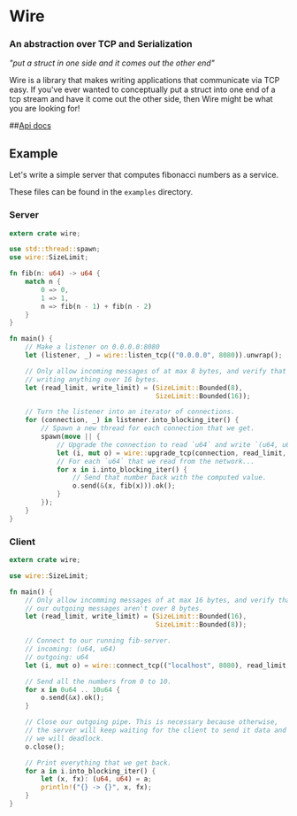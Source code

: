 # Wire
### An abstraction over TCP and Serialization

_"put a struct in one side and it comes out the other end"_

Wire is a library that makes writing applications that communicate via TCP easy.
If you've ever wanted to conceptually put a struct into one end of a tcp stream
and have it come out the other side, then Wire might be what you are looking for!

##[Api docs](http://tyoverby.com/wire/wire/index.html)

## Example
Let's write a simple server that computes fibonacci numbers as a service.

These files can be found in the `examples` directory.
### Server

```rust
extern crate wire;

use std::thread::spawn;
use wire::SizeLimit;

fn fib(n: u64) -> u64 {
    match n {
        0 => 0,
        1 => 1,
        n => fib(n - 1) + fib(n - 2)
    }
}

fn main() {
    // Make a listener on 0.0.0.0:8080
    let (listener, _) = wire::listen_tcp(("0.0.0.0", 8080)).unwrap();

    // Only allow incoming messages of at max 8 bytes, and verify that we aren't
    // writing anything over 16 bytes.
    let (read_limit, write_limit) = (SizeLimit::Bounded(8),
                                     SizeLimit::Bounded(16));

    // Turn the listener into an iterator of connections.
    for (connection, _) in listener.into_blocking_iter() {
        // Spawn a new thread for each connection that we get.
        spawn(move || {
            // Upgrade the connection to read `u64` and write `(u64, u64)`.
            let (i, mut o) = wire::upgrade_tcp(connection, read_limit, write_limit).unwrap();
            // For each `u64` that we read from the network...
            for x in i.into_blocking_iter() {
                // Send that number back with the computed value.
                o.send(&(x, fib(x))).ok();
            }
        });
    }
}

```

### Client

```rust
extern crate wire;

use wire::SizeLimit;

fn main() {
    // Only allow incomming messages of at max 16 bytes, and verify that all of
    // our outgoing messages aren't over 8 bytes.
    let (read_limit, write_limit) = (SizeLimit::Bounded(16),
                                     SizeLimit::Bounded(8));

    // Connect to our running fib-server.
    // incoming: (u64, u64)
    // outgoing: u64
    let (i, mut o) = wire::connect_tcp(("localhost", 8080), read_limit, write_limit).unwrap();

    // Send all the numbers from 0 to 10.
    for x in 0u64 .. 10u64 {
        o.send(&x).ok();
    }

    // Close our outgoing pipe. This is necessary because otherwise,
    // the server will keep waiting for the client to send it data and
    // we will deadlock.
    o.close();

    // Print everything that we get back.
    for a in i.into_blocking_iter() {
        let (x, fx): (u64, u64) = a;
        println!("{} -> {}", x, fx);
    }
}

```

